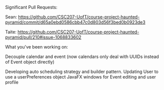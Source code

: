 Significant Pull Requests:

Sean:
https://github.com/CSC207-UofT/course-project-haunted-pyramid/commit/d65a0ebd0586cbb47c0d803d56f3bed0b0923de3

Taite:
https://github.com/CSC207-UofT/course-project-haunted-pyramid/pull/210#issue-1068833602


What you've been working on:

Decouple calendar and event (now calendars only deal with UUIDs instead of Event object directly)

Developing auto scheduling strategy and builder pattern.
Updating User to use a userPreferences object
JavaFX windows for Event editing and user profile



